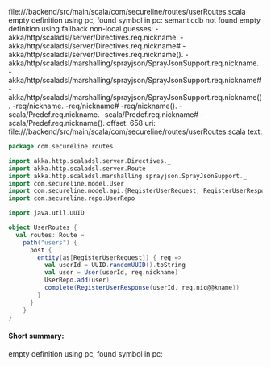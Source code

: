 file://<WORKSPACE>/backend/src/main/scala/com/secureline/routes/userRoutes.scala
empty definition using pc, found symbol in pc: 
semanticdb not found
empty definition using fallback
non-local guesses:
	 -akka/http/scaladsl/server/Directives.req.nickname.
	 -akka/http/scaladsl/server/Directives.req.nickname#
	 -akka/http/scaladsl/server/Directives.req.nickname().
	 -akka/http/scaladsl/marshalling/sprayjson/SprayJsonSupport.req.nickname.
	 -akka/http/scaladsl/marshalling/sprayjson/SprayJsonSupport.req.nickname#
	 -akka/http/scaladsl/marshalling/sprayjson/SprayJsonSupport.req.nickname().
	 -req/nickname.
	 -req/nickname#
	 -req/nickname().
	 -scala/Predef.req.nickname.
	 -scala/Predef.req.nickname#
	 -scala/Predef.req.nickname().
offset: 658
uri: file://<WORKSPACE>/backend/src/main/scala/com/secureline/routes/userRoutes.scala
text:
```scala
package com.secureline.routes

import akka.http.scaladsl.server.Directives._
import akka.http.scaladsl.server.Route
import akka.http.scaladsl.marshalling.sprayjson.SprayJsonSupport._
import com.secureline.model.User
import com.secureline.model.api.{RegisterUserRequest, RegisterUserResponse}
import com.secureline.repo.UserRepo

import java.util.UUID

object UserRoutes {
  val routes: Route =
    path("users") {
      post {
        entity(as[RegisterUserRequest]) { req =>
          val userId = UUID.randomUUID().toString
          val user = User(userId, req.nickname)
          UserRepo.add(user)
          complete(RegisterUserResponse(userId, req.nic@@kname))
        }
      }
    }
}

```


#### Short summary: 

empty definition using pc, found symbol in pc: 